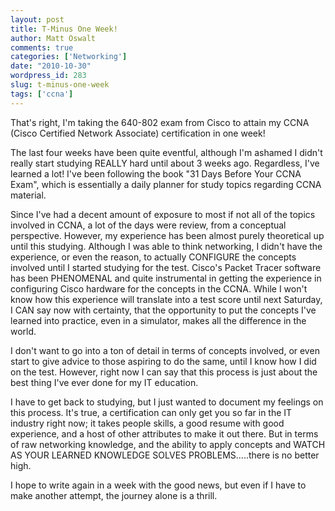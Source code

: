 ```yaml
---
layout: post
title: T-Minus One Week!
author: Matt Oswalt
comments: true
categories: ['Networking']
date: "2010-10-30"
wordpress_id: 283
slug: t-minus-one-week
tags: ['ccna']
---
```



That's right, I'm taking the 640-802 exam from Cisco to attain my CCNA (Cisco Certified Network Associate) certification in one week!

The last four weeks have been quite eventful, although I'm ashamed I didn't really start studying REALLY hard until about 3 weeks ago. Regardless, I've learned a lot! I've been following the book "31 Days Before Your CCNA Exam", which is essentially a daily planner for study topics regarding CCNA material.

Since I've had a decent amount of exposure to most if not all of the topics involved in CCNA, a lot of the days were review, from a conceptual perspective. However, my experience has been almost purely theoretical up until this studying. Although I was able to think networking, I didn't have the experience, or even the reason, to actually CONFIGURE the concepts involved until I started studying for the test. Cisco's Packet Tracer software has been PHENOMENAL and quite instrumental in getting the experience in configuring Cisco hardware for the concepts in the CCNA. While I won't know how this experience will translate into a test score until next Saturday, I CAN say now with certainty, that the opportunity to put the concepts I've learned into practice, even in a simulator, makes all the difference in the world.

I don't want to go into a ton of detail in terms of concepts involved, or even start to give advice to those aspiring to do the same, until I know how I did on the test. However, right now I can say that this process is just about the best thing I've ever done for my IT education.

I have to get back to studying, but I just wanted to document my feelings on this process. It's true, a certification can only get you so far in the IT industry right now; it takes people skills, a good resume with good experience, and a host of other attributes to make it out there. But in terms of raw networking knowledge, and the ability to apply concepts and WATCH AS YOUR LEARNED KNOWLEDGE SOLVES PROBLEMS.....there is no better high.

I hope to write again in a week with the good news, but even if I have to make another attempt, the journey alone is a thrill.

